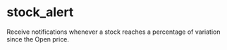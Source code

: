 # stock_alert
Receive notifications whenever a stock reaches a percentage of variation since the Open price.
